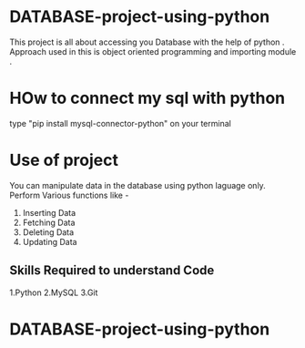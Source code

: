 # DATABASE-project-using-python 
This project is all about accessing you Database  with the help of python .
Approach used in this is object oriented programming and importing module .

# HOw to connect my sql with python 
type "pip install mysql-connector-python" on your terminal 

# Use of project
You can manipulate data in the database using python laguage only.
Perform Various functions like -
1. Inserting Data
2. Fetching Data
3. Deleting Data
4. Updating Data

## Skills Required to understand Code
1.Python
2.MySQL
3.Git
# DATABASE-project-using-python
